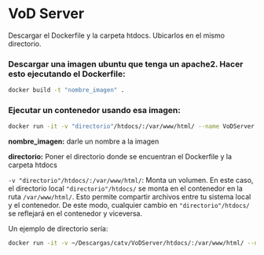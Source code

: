 # VoD Server

Descargar el Dockerfile y la carpeta htdocs. Ubicarlos en el mismo directorio.

### Descargar una imagen ubuntu que tenga un apache2. Hacer esto ejecutando el Dockerfile:

```bash
docker build -t "nombre_imagen" .
```

### Ejecutar un contenedor usando esa imagen:

```bash
docker run -it -v "directorio"/htdocs/:/var/www/html/ --name VoDServer --restart always "nombre_imagen"
```

**nombre_imagen:** darle un nombre a la imagen

**directorio:** Poner el directorio donde se encuentran el Dockerfile y la carpeta htdocs

`-v "directorio"/htdocs/:/var/www/html/`: Monta un volumen. En este caso, el
directorio local `"directorio"/htdocs/` se monta en el contenedor en la ruta 
`/var/www/html/`. Esto permite compartir archivos entre tu sistema local y el contenedor. De
este modo, cualquier cambio en `"directorio"/htdocs/` se reflejará en el 
contenedor y viceversa.

Un ejemplo de directorio sería: 

```bash
docker run -it -v ~/Descargas/catv/VoDServer/htdocs/:/var/www/html/ --name VoDServer --restart always "nombre_imagen"
```
